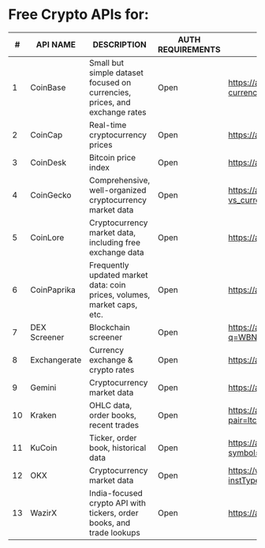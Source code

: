 # Free Crypto APIs for:
| #   | API NAME     | DESCRIPTION                                                                 | AUTH REQUIREMENTS | SAMPLE URL                                                                                               |
|-----|--------------|-----------------------------------------------------------------------------|-------------------|---------------------------------------------------------------------------------------------------------|
| 1   | CoinBase     | Small but simple dataset focused on currencies, prices, and exchange rates | Open              | https://api.coinbase.com/v2/exchange-rates?currency=BTC                                                |
| 2   | CoinCap      | Real-time cryptocurrency prices                                            | Open              | https://api.coincap.io/v2/assets                                                                        |
| 3   | CoinDesk     | Bitcoin price index                                                        | Open              | https://api.coindesk.com/v1/bpi/currentprice.json                                                      |
| 4   | CoinGecko    | Comprehensive, well-organized cryptocurrency market data                   | Open              | https://api.coingecko.com/api/v3/coins/markets?vs_currency=usd                                         |
| 5   | CoinLore     | Cryptocurrency market data, including free exchange data                   | Open              | https://api.coinlore.net/api/tickers/                                                                  |
| 6   | CoinPaprika | Frequently updated market data: coin prices, volumes, market caps, etc.     | Open              | https://api.coinpaprika.com/v1/tickers                                                                 |
| 7   | DEX Screener | Blockchain screener                                                        | Open              | https://api.dexscreener.com/latest/dex/search?q=WBNB%20USDC                                            |
| 8   | Exchangerate | Currency exchange & crypto rates                                           | Open              | https://api.exchangerate.host/latest                                                                  |
| 9   | Gemini       | Cryptocurrency market data                                                 | Open              | https://api.gemini.com/v2/ticker/btcusd                                                                |
| 10  | Kraken       | OHLC data, order books, recent trades                                      | Open              | https://api.kraken.com/0/public/Trades?pair=ltcusd                                                    |
| 11  | KuCoin       | Ticker, order book, historical data                                        | Open              | https://api.kucoin.com/api/v1/market/stats?symbol=BTC-USDT                                             |
| 12  | OKX          | Cryptocurrency market data                                                 | Open              | https://www.okx.com/api/v5/market/tickers?instType=SPOT                                                |
| 13  | WazirX       | India-focused crypto API with tickers, order books, and trade lookups      | Open              | https://api.wazirx.com/sapi/v1/tickers/24hr                                                           |

